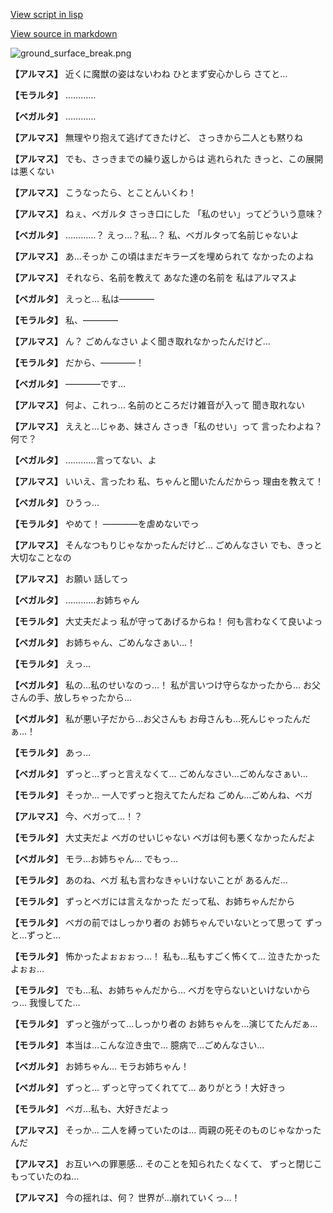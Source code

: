 [View script in lisp](../scripts/101302050.txt)

[View source in markdown](101302050.md)

![ground_surface_break.png](../images/backgrounds/ground_surface_break.png)

**【アルマス】**
近くに魔獣の姿はないわね
ひとまず安心かしら
さてと…

**【モラルタ】**
…………

**【ベガルタ】**
…………

**【アルマス】**
無理やり抱えて逃げてきたけど、
さっきから二人とも黙りね

**【アルマス】**
でも、さっきまでの繰り返しからは
逃れられた
きっと、この展開は悪くない

**【アルマス】**
こうなったら、とことんいくわ！

**【アルマス】**
ねぇ、ベガルタ
さっき口にした
「私のせい」ってどういう意味？

**【ベガルタ】**
…………？
えっ…？私…？
私、ベガルタって名前じゃないよ

**【アルマス】**
あ…そっか
この頃はまだキラーズを埋められて
なかったのよね

**【アルマス】**
それなら、名前を教えて
あなた達の名前を
私はアルマスよ

**【ベガルタ】**
えっと…
私は――――

**【モラルタ】**
私、――――

**【アルマス】**
ん？
ごめんなさい
よく聞き取れなかったんだけど…

**【モラルタ】**
だから、――――！

**【ベガルタ】**
――――です…

**【アルマス】**
何よ、これっ…
名前のところだけ雑音が入って
聞き取れない

**【アルマス】**
ええと…じゃあ、妹さん
さっき「私のせい」って
言ったわよね？何で？

**【ベガルタ】**
…………言ってない、よ

**【アルマス】**
いいえ、言ったわ
私、ちゃんと聞いたんだからっ
理由を教えて！

**【ベガルタ】**
ひうっ…

**【モラルタ】**
やめて！
――――を虐めないでっ

**【アルマス】**
そんなつもりじゃなかったんだけど…
ごめんなさい
でも、きっと大切なことなの

**【アルマス】**
お願い
話してっ

**【ベガルタ】**
…………お姉ちゃん

**【モラルタ】**
大丈夫だよっ
私が守ってあげるからね！
何も言わなくて良いよっ

**【ベガルタ】**
お姉ちゃん、ごめんなさぁい…！

**【モラルタ】**
えっ…

**【ベガルタ】**
私の…私のせいなのっ…！
私が言いつけ守らなかったから…
お父さんの手、放しちゃったから…

**【ベガルタ】**
私が悪い子だから…お父さんも
お母さんも…死んじゃったんだぁ…！

**【モラルタ】**
あっ…

**【ベガルタ】**
ずっと…ずっと言えなくて…
ごめんなさい…ごめんなさぁい…

**【モラルタ】**
そっか…
一人でずっと抱えてたんだね
ごめん…ごめんね、ベガ

**【アルマス】**
今、ベガって…！？

**【モラルタ】**
大丈夫だよ
ベガのせいじゃない
ベガは何も悪くなかったんだよ

**【ベガルタ】**
モラ…お姉ちゃん…
でもっ…

**【モラルタ】**
あのね、ベガ
私も言わなきゃいけないことが
あるんだ…

**【モラルタ】**
ずっとベガには言えなかった
だって私、お姉ちゃんだから

**【モラルタ】**
ベガの前ではしっかり者の
お姉ちゃんでいないとって思って
ずっと…ずっと…

**【モラルタ】**
怖かったよぉぉぉっ…！
私も…私もすごく怖くて…
泣きたかったよぉぉ…

**【モラルタ】**
でも…私、お姉ちゃんだから…
ベガを守らないといけないからっ…
我慢してた…

**【モラルタ】**
ずっと強がって…しっかり者の
お姉ちゃんを…演じてたんだぁ…

**【モラルタ】**
本当は…こんな泣き虫で…
臆病で…ごめんなさい…

**【ベガルタ】**
お姉ちゃん…
モラお姉ちゃん！

**【ベガルタ】**
ずっと…
ずっと守ってくれてて…
ありがとう！大好きっ

**【モラルタ】**
ベガ…私も、大好きだよっ

**【アルマス】**
そっか…
二人を縛っていたのは…
両親の死そのものじゃなかったんだ

**【アルマス】**
お互いへの罪悪感…
そのことを知られたくなくて、
ずっと閉じこもっていたのね…

**【アルマス】**
今の揺れは、何？
世界が…崩れていくっ…！